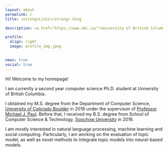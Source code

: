 ```yaml
---
layout: about
permalink: /
title: <strong>Linzi</strong> Xing

description: <a href="https://www.ubc.ca/">University of British Columbia</a>

profile:
  align: right
  image: profile_img.jpeg
  

news: true
social: true
---
```


Hi! Welcome to my homepage!

I am currently a second year computer science Ph.D. student at University of British Columbia.

I obtained my M.S. degree from the Department of Computer Science, [University of Colorado Boulder](https://www.colorado.edu) in 2018 under the supervison of [Professor Michael J. Paul](http://cmci.colorado.edu/~mpaul/). Before that, I received my B.S. degree from School of Computer Science & Technology, [Soochow University](http://eng.suda.edu.cn/) in 2016.

I am mostly interested in natural language processing, machine learning and social computing. Particularly, I am working on the evaluation of topic model, as well as novel methods to integrate topic models into neural-based models.


